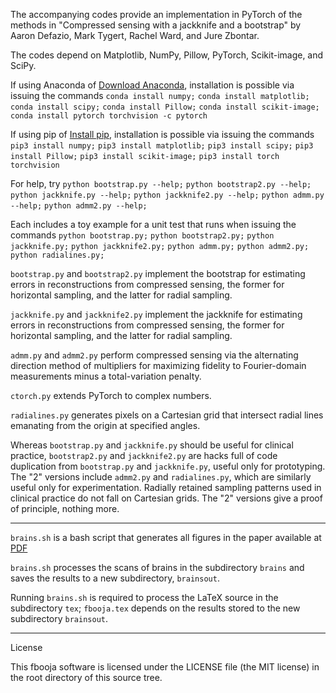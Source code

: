 The accompanying codes provide an implementation in PyTorch of the methods in
"Compressed sensing with a jackknife and a bootstrap" by Aaron Defazio, Mark
Tygert, Rachel Ward, and Jure Zbontar.

The codes depend on Matplotlib, NumPy, Pillow, PyTorch, Scikit-image,
and SciPy.

If using Anaconda of
[Download Anaconda](https://www.anaconda.com/products/individual),
installation is possible via issuing the commands
`conda install numpy;`
`conda install matplotlib;`
`conda install scipy;`
`conda install Pillow;`
`conda install scikit-image;`
`conda install pytorch torchvision -c pytorch`

If using pip of [Install pip](https://pip.pypa.io/en/stable/installing),
installation is possible via issuing the commands
`pip3 install numpy;`
`pip3 install matplotlib;`
`pip3 install scipy;`
`pip3 install Pillow;`
`pip3 install scikit-image;`
`pip3 install torch torchvision`

For help, try
`python bootstrap.py --help;`
`python bootstrap2.py --help;`
`python jackknife.py --help;`
`python jackknife2.py --help;`
`python admm.py --help;`
`python admm2.py --help;`

Each includes a toy example for a unit test that runs when issuing the commands
`python bootstrap.py;`
`python bootstrap2.py;`
`python jackknife.py;`
`python jackknife2.py;`
`python admm.py;`
`python admm2.py;`
`python radialines.py;`

`bootstrap.py` and `bootstrap2.py` implement the bootstrap for estimating
errors in reconstructions from compressed sensing, the former for horizontal
sampling, and the latter for radial sampling.

`jackknife.py` and `jackknife2.py` implement the jackknife for estimating
errors in reconstructions from compressed sensing, the former for horizontal
sampling, and the latter for radial sampling.

`admm.py` and `admm2.py` perform compressed sensing via the alternating
direction method of multipliers for maximizing fidelity to Fourier-domain
measurements minus a total-variation penalty.

`ctorch.py` extends PyTorch to complex numbers.

`radialines.py` generates pixels on a Cartesian grid that intersect radial
lines emanating from the origin at specified angles.


Whereas `bootstrap.py` and `jackknife.py` should be useful for clinical
practice, `bootstrap2.py` and `jackknife2.py` are hacks full of code
duplication from `bootstrap.py` and `jackknife.py`, useful only for
prototyping. The "2" versions include `admm2.py` and `radialines.py`, which are
similarly useful only for experimentation. Radially retained sampling patterns
used in clinical practice do not fall on Cartesian grids. The "2" versions give
a proof of principle, nothing more.


********************************************************************************


`brains.sh` is a bash script that generates all figures in the paper available
at [PDF](http://tygert.com/jdssv.pdf)

`brains.sh` processes the scans of brains in the subdirectory `brains` and
saves the results to a new subdirectory, `brainsout`.

Running `brains.sh` is required to process the LaTeX source in the subdirectory
`tex`; `fbooja.tex` depends on the results stored to the new subdirectory
`brainsout`.


********************************************************************************


License

This fbooja software is licensed under the LICENSE file (the MIT license) in
the root directory of this source tree.
